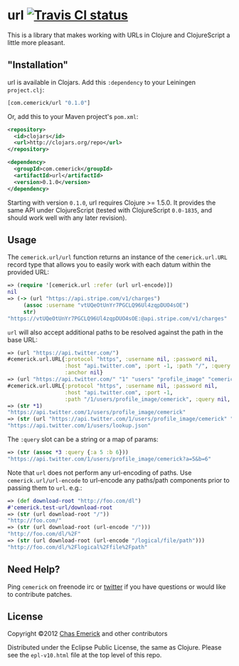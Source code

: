 # url [![Travis CI status](https://secure.travis-ci.org/cemerick/url.png)](http://travis-ci.org/#!/cemerick/url/builds)

This is a library that makes working with URLs in Clojure and ClojureScript a
little more pleasant.

## "Installation"

url is available in Clojars. Add this `:dependency` to your Leiningen
`project.clj`:

```clojure
[com.cemerick/url "0.1.0"]
```

Or, add this to your Maven project's `pom.xml`:

```xml
<repository>
  <id>clojars</id>
  <url>http://clojars.org/repo</url>
</repository>

<dependency>
  <groupId>com.cemerick</groupId>
  <artifactId>url</artifactId>
  <version>0.1.0</version>
</dependency>
```

Starting with version `0.1.0`, url requires Clojure >= 1.5.0.  It provides the
same API under ClojureScript (tested with ClojureScript `0.0-1835`, and should
work well with any later revision).

## Usage

The `cemerick.url/url` function returns an instance of the
`cemerick.url.URL` record type that allows you to easily work with each
datum within the provided URL:

```clojure
=> (require '[cemerick.url :refer (url url-encode)])
nil
=> (-> (url "https://api.stripe.com/v1/charges")
     (assoc :username "vtUQeOtUnYr7PGCLQ96Ul4zqpDUO4sOE")
     str)
"https://vtUQeOtUnYr7PGCLQ96Ul4zqpDUO4sOE:@api.stripe.com/v1/charges"
```

`url` will also accept additional paths to be resolved against the path
in the base URL:

```clojure
=> (url "https://api.twitter.com/")
#cemerick.url.URL{:protocol "https", :username nil, :password nil,
                  :host "api.twitter.com", :port -1, :path "/", :query nil,
                  :anchor nil}
=> (url "https://api.twitter.com/" "1" "users" "profile_image" "cemerick")
#cemerick.url.URL{:protocol "https", :username nil, :password nil,
                  :host "api.twitter.com", :port -1,
                  :path "/1/users/profile_image/cemerick", :query nil, :anchor nil}
=> (str *1)
"https://api.twitter.com/1/users/profile_image/cemerick"
=> (str (url "https://api.twitter.com/1/users/profile_image/cemerick" "../../lookup.json"))
"https://api.twitter.com/1/users/lookup.json"
```

The `:query` slot can be a string or a map of params:

```clojure
=> (str (assoc *3 :query {:a 5 :b 6}))
"https://api.twitter.com/1/users/profile_image/cemerick?a=5&b=6"
```

Note that `url` does not perform any url-encoding of paths.  Use
`cemerick.url/url-encode` to url-encode any paths/path components prior
to passing them to `url`.  e.g.:

```clojure
=> (def download-root "http://foo.com/dl")
#'cemerick.test-url/download-root
=> (str (url download-root "/"))
"http://foo.com/"
=> (str (url download-root (url-encode "/")))
"http://foo.com/dl/%2F"
=> (str (url download-root (url-encode "/logical/file/path")))
"http://foo.com/dl/%2Flogical%2Ffile%2Fpath"
```
## Need Help?

Ping `cemerick` on freenode irc or
[twitter](http://twitter.com/cemerick) if you have questions or would
like to contribute patches.

## License

Copyright ©2012 [Chas Emerick](http://cemerick.com) and other contributors

Distributed under the Eclipse Public License, the same as Clojure.
Please see the `epl-v10.html` file at the top level of this repo.
